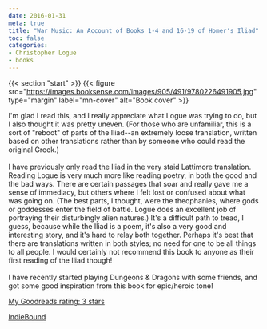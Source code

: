 ```yaml
---
date: 2016-01-31
meta: true
title: "War Music: An Account of Books 1-4 and 16-19 of Homer's Iliad"
toc: false
categories:
- Christopher Logue
- books
---
```


{{< section "start" >}}
{{< figure src="https://images.booksense.com/images/905/491/9780226491905.jpg" type="margin" label="mn-cover" alt="Book cover" >}}

I'm glad I read this, and I really appreciate what Logue was trying to do, but I also thought it was pretty uneven. (For those who are unfamiliar, this is a sort of "reboot" of parts of the Iliad--an extremely loose translation, written based on other translations rather than by someone who could read the original Greek.) <br /><br />I have previously only read the Iliad in the very staid Lattimore translation. Reading Logue is very much more like reading poetry, in both the good and the bad ways. There are certain passages that soar and really gave me a sense of immediacy, but others where I felt lost or confused about what was going on. (The best parts, I thought, were the theophanies, where gods or goddesses enter the field of battle. Logue does an excellent job of portraying their disturbingly alien natures.) It's a difficult path to tread, I guess, because while the Iliad is a poem, it's also a very good and interesting story, and it's hard to relay both together. Perhaps it's best that there are translations written in both styles; no need for one to be all things to all people. I would certainly not recommend this book to anyone as their first reading of the Iliad though!<br /><br />I have recently started playing Dungeons &amp; Dragons with some friends, and got some good inspiration from this book for epic/heroic tone!

[My Goodreads rating: 3 stars](https://www.goodreads.com/review/show/1532827214)  

[IndieBound](https://www.indiebound.org/book/9780226491905)
